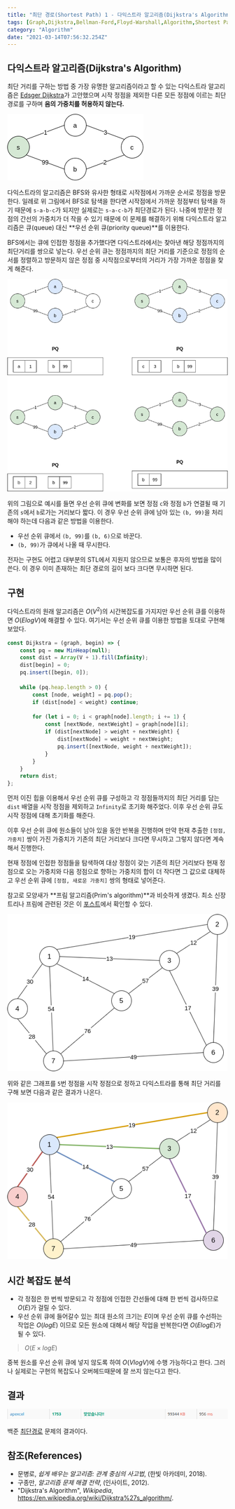 ```yaml
---
title: "최단 경로(Shortest Path) 1 - 다익스트라 알고리즘(Dijkstra's Algorithm)"
tags: [Graph,Dijkstra,Bellman-Ford,Floyd-Warshall,Algorithm,Shortest Path]
category: "Algorithm"
date: "2021-03-14T07:56:32.254Z"
---
```


## 다익스트라 알고리즘(Dijkstra's Algorithm)

최단 거리를 구하는 방법 중 가장 유명한 알고리즘이라고 할 수 있는 다익스트라 알고리즘은 [Edsger Dijkstra](https://ko.wikipedia.org/wiki/%EC%97%90%EC%B8%A0%ED%97%88%EB%A5%B4_%EB%8D%B0%EC%9D%B4%ED%81%AC%EC%8A%A4%ED%8A%B8%EB%9D%BC)가 고안했으며 시작 정점을 제외한 다른 모든 정점에 이르는 최단 경로를 구하며 **음의 가중치를 허용하지 않는다.**

![BFS exmaple](bfs.png)

다익스트라의 알고리즘은 BFS와 유사한 형태로 시작점에서 가까운 순서로 정점을 방문한다. 일례로 위 그림에서 BFS로 탐색을 한다면 시작점에서 가까운 정점부터 탐색을 하기 때문에 `s-a-b-c`가 되지만 실제로는 `s-a-c-b`가 최단경로가 된다. 나중에 방문한 정점의 간선의 가중치가 더 작을 수 있기 때문에 이 문제를 해결하기 위해 다익스트라 알고리즘은 큐(queue) 대신 **우선 순위 큐(priority queue)**를 이용한다.

BFS에서는 큐에 인접한 정점을 추가했다면 다익스트라에서는 찾아낸 해당 정점까지의 최단거리를 쌍으로 넣는다. 우선 순위 큐는 정점까지의 최단 거리를 기준으로 정점의 순서를 정렬하고 방문하지 않은 정점 중 시작점으로부터의 거리가 가장 가까운 정점을 찾게 해준다.

![PQ](pq.png)

위의 그림으로 예시를 들면 우선 순위 큐에 변화를 보면 정점 `c`와 정점 `b`가 연결될 때 기존의 `s`에서 `b`로가는 거리보다 짧다. 이 경우 우선 순위 큐에 남아 있는 `(b, 99)`을 처리해야 하는데 다음과 같은 방법을 이용한다.

- 우선 순위 큐에서 `(b, 99)`를 `(b, 6)`으로 바꾼다.
- `(b, 99)`가 큐에서 나올 때 무시한다.

전자는 구현도 어렵고 대부분의 STL에서 지원지 않으므로 보통은 후자의 방법을 많이 쓴다. 이 경우 이미 존재하는 최단 경로의 길이 보다 크다면 무시하면 된다.

## 구현

다익스트라의 원래 알고리즘은 $O(V^2)$의 시간복잡도를 가지지만 우선 순위 큐를 이용하면 $O(ElogV)$에 해결할 수 있다. 여기서는 우선 순위 큐를 이용한 방법을 토대로 구현해보았다.

```js
const Dijkstra = (graph, begin) => {
    const pq = new MinHeap(null);
    const dist = Array(V + 1).fill(Infinity);
    dist[begin] = 0;
    pq.insert([begin, 0]);

    while (pq.heap.length > 0) {
        const [node, weight] = pq.pop();
        if (dist[node] < weight) continue;

        for (let i = 0; i < graph[node].length; i += 1) {
            const [nextNode, nextWeight] = graph[node][i];
            if (dist[nextNode] > weight + nextWeight) {
                dist[nextNode] = weight + nextWeight;
                pq.insert([nextNode, weight + nextWeight]);
            }
        }
    }
    return dist;
};
```

먼저 이진 힙을 이용해서 우선 순위 큐를 구성하고 각 정점들까지의 최단 거리를 담는 `dist` 배열을 시작 정점을 제외하고 `Infinity`로 초기화 해주었다. 이후 우선 순위 큐도 시작 정점에 대해 초기화를 해준다.

이후 우선 순위 큐에 원소들이 남아 있을 동안 반복을 진행하며 만약 현재 추출한 `[정점, 가중치]` 쌍이 가진 가중치가 기존의 최단 거리보다 크다면 무시하고 그렇지 않다면 계속해서 진행한다.

현재 정점에 인접한 정점들을 탐색하여 대상 정점이 갖는 기존의 최단 거리보다 현재 정점으로 오는 가중치와 다음 정점으로 향하는 가중치의 합이 더 작다면 그 값으로 대체하고 우선 순위 큐에 `[정점, 새로운 가중치]` 쌍의 형태로 넣어준다.

참고로 모양새가 **프림 알고리즘(Prim's algorithm)**과 비슷하게 생겼다. 최소 신장 트리나 프림에 관련된 것은 이 [포스트](https://www.apexcel.blog/algorithm/graph/mst/mst/#prims-algorithm)에서 확인할 수 있다.

![Default graph](default-graph.png)

위와 같은 그래프를 `5`번 정점을 시작 정점으로 정하고 다익스트라를 통해 최단 거리를 구해 보면 다음과 같은 결과가 나온다.

![Default graph](dijkstra.png)


## 시간 복잡도 분석

- 각 정점은 한 번씩 방문되고 각 정점에 인접한 간선들에 대해 한 번씩 검사하므로 $O(E)$가 걸릴 수 있다.
- 우선 순위 큐에 들어갈수 있는 최대 원소의 크기는 $E$이며 우선 순위 큐를 수선하는 작업은 $O(logE)$ 이므로 모든 원소에 대해서 해당 작업을 반복한다면 $O(ElogE)$가 될 수 있다.

> $O(E × logE)$

중복 원소를 우선 순위 큐에 넣지 않도록 하여 $O(VlogV)$에 수행 가능하다고 한다. 그러나 실제로는 구현의 복잡도나 오버헤드때문에 잘 쓰지 않는다고 한다.

## 결과

![Solved](dijkstra-solved.png)

백준 [최단경로](https://www.acmicpc.net/problem/1753) 문제의 결과이다.

## 참조(References)

- 문병로, *쉽게 배우는 알고리즘: 관계 중심의 사고법*, (한빛 아카데미, 2018).
- 구종만, *알고리즘 문제 해결 전략*, (인사이트, 2012).
- "Dijkstra's Algorithm", *Wikipedia*, https://en.wikipedia.org/wiki/Dijkstra%27s_algorithm/.